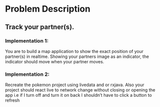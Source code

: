 # Problem Description

## Track your partner(s).  

### Implementation 1:

You are to build a map application to show the exact position of your partner(s) in realtime. 
Showing your partners image as an indicator, the indicator should move when your partner moves. 

### Implementation 2:

Recreate  the pokemon project using livedata and or rxjava. 
Also your project should react live to network change without closing or opening the app i.e if I turn off and turn it on back I shouldn’t have to click a button to refresh 


